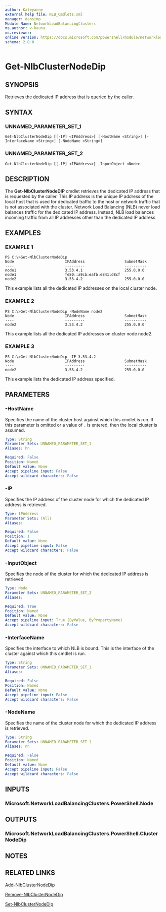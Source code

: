 ```yaml
---
author: Kateyanne
external help file: NLB_Cmdlets.xml
manager: dansimp
Module Name: NetworkLoadBalancingClusters
ms.author: v-kaunu
ms.reviewer: 
online version: https://docs.microsoft.com/powershell/module/networkloadbalancingclusters/get-nlbclusternodedip?view=windowsserver2012-ps&wt.mc_id=ps-gethelp
schema: 2.0.0
---
```


# Get-NlbClusterNodeDip

## SYNOPSIS
Retrieves the dedicated IP address that is queried by the caller.

## SYNTAX

### UNNAMED_PARAMETER_SET_1
```
Get-NlbClusterNodeDip [[-IP] <IPAddress>] [-HostName <String>] [-InterfaceName <String>] [-NodeName <String>]
```

### UNNAMED_PARAMETER_SET_2
```
Get-NlbClusterNodeDip [[-IP] <IPAddress>] -InputObject <Node>
```

## DESCRIPTION
The **Get-NlbClusterNodeDIP** cmdlet retrieves the dedicated IP address that is requested by the caller.
This IP address is the unique IP address of the local host that is used for dedicated traffic to the host or network traffic that is not associated with the cluster.
Network Load Balancing (NLB) never load balances traffic for the dedicated IP address.
Instead, NLB load balances incoming traffic from all IP addresses other than the dedicated IP address.

## EXAMPLES

### EXAMPLE 1
```
PS C:\>Get-NlbClusterNodeDip
Node                       IPAddress                  SubnetMask 
----                       ---------                  ---------- 
node1                      3.53.4.1                   255.0.0.0 
node1                      fe80::a9cb:eafb:e841:d8cf 
node2                      3.53.4.2                   255.0.0.0
```

This example lists all the dedicated IP addresses on the local cluster node.

### EXAMPLE 2
```
PS C:\>Get-NlbClusterNodeDip -NodeName node2
Node                       IPAddress                  SubnetMask 
----                       ---------                  ---------- 
node2                      3.53.4.2                   255.0.0.0
```

This example lists all the dedicated IP addresses on cluster node node2.

### EXAMPLE 3
```
PS C:\>Get-NlbClusterNodeDip -IP 3.53.4.2
Node                       IPAddress                  SubnetMask 
----                       ---------                  ---------- 
node2                      3.53.4.2                   255.0.0.0
```

This example lists the dedicated IP address specified.

## PARAMETERS

### -HostName
Specifies the name of the cluster host against which this cmdlet is run.
If this parameter is omitted or a value of `.` is entered, then the local cluster is assumed.

```yaml
Type: String
Parameter Sets: UNNAMED_PARAMETER_SET_1
Aliases: hn

Required: False
Position: Named
Default value: None
Accept pipeline input: False
Accept wildcard characters: False
```

### -IP
Specifies the IP address of the cluster node for which the dedicated IP address is retrieved.

```yaml
Type: IPAddress
Parameter Sets: (All)
Aliases: 

Required: False
Position: 1
Default value: None
Accept pipeline input: False
Accept wildcard characters: False
```

### -InputObject
Specifies the node of the cluster for which the dedicated IP address is retrieved.

```yaml
Type: Node
Parameter Sets: UNNAMED_PARAMETER_SET_2
Aliases: 

Required: True
Position: Named
Default value: None
Accept pipeline input: True (ByValue, ByPropertyName)
Accept wildcard characters: False
```

### -InterfaceName
Specifies the interface to which NLB is bound.
This is the interface of the cluster against which this cmdlet is run.

```yaml
Type: String
Parameter Sets: UNNAMED_PARAMETER_SET_1
Aliases: 

Required: False
Position: Named
Default value: None
Accept pipeline input: False
Accept wildcard characters: False
```

### -NodeName
Specifies the name of the cluster node for which the dedicated IP address is retrieved.

```yaml
Type: String
Parameter Sets: UNNAMED_PARAMETER_SET_1
Aliases: nn

Required: False
Position: Named
Default value: None
Accept pipeline input: False
Accept wildcard characters: False
```

## INPUTS

### Microsoft.NetworkLoadBalancingClusters.PowerShell.Node

## OUTPUTS

### Microsoft.NetworkLoadBalancingClusters.PowerShell.ClusterNodeDip

## NOTES

## RELATED LINKS

[Add-NlbClusterNodeDip](./Add-NlbClusterNodeDip.md)

[Remove-NlbClusterNodeDip](./Remove-NlbClusterNodeDip.md)

[Set-NlbClusterNodeDip](./Set-NlbClusterNodeDip.md)

